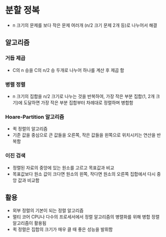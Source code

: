 # 분할 정복

- n 크기의 문제를 보다 작은 문제 여러개 (n/2 크기 문제 2개 등)로 나누어서 해결



## 알고리즘

### 거듭 제곱

- C의 n 승을 C의 n/2 승 두개로 나누어 하나를 계산 후 제곱 함



### 병렬 정렬

- n 크기의 집합을 n/2 크기로 나누는 것을 반복하여, 가장 작은 부분 집합(1, 2개 크기)에 도달하면 가장 작은 부분 집합부터 차례대로 정렬하며 병합함



### Hoare-Partition 알고리즘

- 퀵 정렬의 알고리즘
- 기준 값을 중심으로 큰 값들을 오른쪽, 작은 값들을 왼쪽으로 위치시키는 연산을 반복함



### 이진 검색

- 정렬된 자료의 중앙에 있는 원소를 고르고 목표값과 비교
- 목표값보다 원소 값이 크다면 원소의 왼쪽, 작다면 원소의 오른쪽 집합에서 다시 중앙 값과 비교함



## 활용

- 외부 정렬의 기본이 되는 정렬 알고리즘
- 멀티 코어 CPU나 다수의 프로세서에서 정렬 알고리즘의 병렬화를 위해 병합 정렬 알고리즘이 활용됨
- 퀵 정렬은 집합의 크기가 매우 클 때 좋은 성능을 발휘함